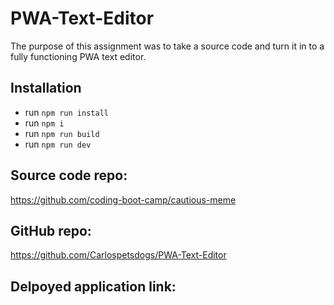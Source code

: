# PWA-Text-Editor
The purpose of this assignment was to take a source code and turn it in to a fully functioning PWA text editor.

## Installation
- run  `npm run install`
- run `npm i`
- run `npm run build`
- run `npm run dev`

## Source code repo:
https://github.com/coding-boot-camp/cautious-meme

## GitHub repo:
https://github.com/Carlospetsdogs/PWA-Text-Editor

## Delpoyed application link:

